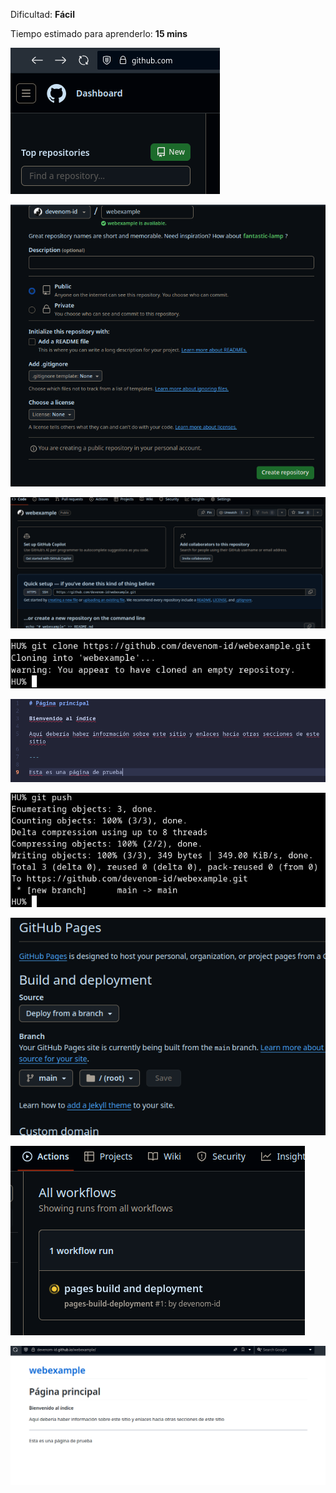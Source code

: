 Dificultad: **Fácil**

Tiempo estimado para aprenderlo: **15 mins**

![img](media/gfm_1.png)

![img](media/gfm_2.png)

![img](media/gfm_3.png)

![img](media/gfm_4.png)

![img](media/gfm_5.png)

![img](media/gfm_6.png)

![img](media/gfm_7.png)

![img](media/gfm_8.png)

![img](media/gfm_9.png)
